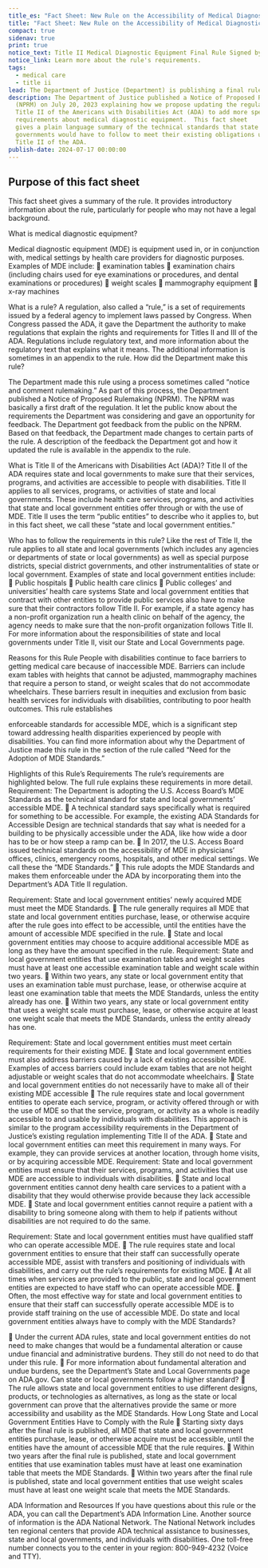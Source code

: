 ```yaml
---
title_es: "Fact Sheet: New Rule on the Accessibility of Medical Diagnostic Equipment Used by State and Local Governments"
title: "Fact Sheet: New Rule on the Accessibility of Medical Diagnostic Equipment Used by State and Local Governments"
compact: true
sidenav: true
print: true
notice_text: Title II Medical Diagnostic Equipment Final Rule Signed by the Attorney General
notice_link: Learn more about the rule's requirements.
tags:
  - medical care
  - title ii
lead: The Department of Justice (Department) is publishing a final rule updating the regulation for Title II of the Americans with Disabilities Act (ADA). The final rule has specific requirements about accessible medical diagnostic equipment (MDE).
description: The Department of Justice published a Notice of Proposed Rulemaking
  (NPRM) on July 20, 2023 explaining how we propose updating the regulations for
  Title II of the Americans with Disabilities Act (ADA) to add more specific
  requirements about medical diagnostic equipment.  This fact sheet
  gives a plain language summary of the technical standards that state and local
  governments would have to follow to meet their existing obligations under
  Title II of the ADA.
publish-date: 2024-07-17 00:00:00
---
```

## Purpose of this fact sheet

This fact sheet gives a summary of the rule. It provides introductory information about the rule, particularly for people who may not have a legal background.

What is medical diagnostic equipment?

Medical diagnostic equipment (MDE) is equipment used in, or in conjunction with,
medical settings by health care providers for diagnostic purposes. Examples of MDE
include:
 examination tables
 examination chairs (including chairs used for eye examinations or procedures,
and dental examinations or procedures)
 weight scales
 mammography equipment
 x-ray machines

What is a rule?
A regulation, also called a “rule,” is a set of requirements issued by a federal agency to
implement laws passed by Congress. When Congress passed the ADA, it gave the
Department the authority to make regulations that explain the rights and requirements
for Titles II and III of the ADA. Regulations include regulatory text, and more information
about the regulatory text that explains what it means. The additional information is
sometimes in an appendix to the rule.
How did the Department make this rule?

The Department made this rule using a process sometimes called “notice and comment
rulemaking.” As part of this process, the Department published a Notice of Proposed
Rulemaking (NPRM). The NPRM was basically a first draft of the regulation. It let the
public know about the requirements the Department was considering and gave an
opportunity for feedback.
The Department got feedback from the public on the NPRM. Based on that feedback,
the Department made changes to certain parts of the rule. A description of the feedback
the Department got and how it updated the rule is available in the appendix to the rule.

What is Title II of the Americans with Disabilities Act (ADA)?
Title II of the ADA requires state and local governments to make sure that their services,
programs, and activities are accessible to people with disabilities. Title II applies to all
services, programs, or activities of state and local governments. These include health
care services, programs, and activities that state and local government entities offer
through or with the use of MDE. Title II uses the term “public entities” to describe who it
applies to, but in this fact sheet, we call these “state and local government entities.”

Who has to follow the requirements in this rule?
Like the rest of Title II, the rule applies to all state and local governments (which includes
any agencies or departments of state or local governments) as well as special purpose
districts, special district governments, and other instrumentalities of state or local
government.
Examples of state and local government entities include:
 Public hospitals
 Public health care clinics
 Public colleges’ and universities’ health care systems
State and local government entities that contract with other entities to provide public
services also have to make sure that their contractors follow Title II. For example, if a
state agency has a non-profit organization run a health clinic on behalf of the agency, the
agency needs to make sure that the non-profit organization follows Title II.
For more information about the responsibilities of state and local governments under
Title II, visit our State and Local Governments page.

Reasons for this Rule
People with disabilities continue to face barriers to getting medical care because of inaccessible
MDE. Barriers can include exam tables with heights that cannot be adjusted, mammography
machines that require a person to stand, or weight scales that do not accommodate
wheelchairs. These barriers result in inequities and exclusion from basic health services for
individuals with disabilities, contributing to poor health outcomes. This rule establishes

enforceable standards for accessible MDE, which is a significant step toward addressing health
disparities experienced by people with disabilities.
You can find more information about why the Department of Justice made this rule in the section
of the rule called “Need for the Adoption of MDE Standards.”

Highlights of this Rule’s Requirements
The rule’s requirements are highlighted below. The full rule explains these requirements in
more detail.
Requirement: The Department is adopting the U.S. Access Board’s MDE Standards as
the technical standard for state and local governments’ accessible MDE.
 A technical standard says specifically what is required for something to be accessible.
For example, the existing ADA Standards for Accessible Design are technical standards
that say what is needed for a building to be physically accessible under the ADA, like
how wide a door has to be or how steep a ramp can be.
 In 2017, the U.S. Access Board issued technical standards on the accessibility of MDE
in physicians’ offices, clinics, emergency rooms, hospitals, and other medical settings.
We call these the “MDE Standards.”
 This rule adopts the MDE Standards and makes them enforceable under the ADA by
incorporating them into the Department’s ADA Title II regulation.

Requirement: State and local government entities’ newly acquired MDE must meet the
MDE Standards.
 The rule generally requires all MDE that state and local government entities purchase,
lease, or otherwise acquire after the rule goes into effect to be accessible, until the
entities have the amount of accessible MDE specified in the rule.
 State and local government entities may choose to acquire additional accessible MDE
as long as they have the amount specified in the rule.
Requirement: State and local government entities that use examination tables and
weight scales must have at least one accessible examination table and weight scale
within two years.
 Within two years, any state or local government entity that uses an examination table
must purchase, lease, or otherwise acquire at least one examination table that meets the
MDE Standards, unless the entity already has one.
 Within two years, any state or local government entity that uses a weight scale must
purchase, lease, or otherwise acquire at least one weight scale that meets the MDE
Standards, unless the entity already has one.

Requirement: State and local government entities must meet certain requirements for
their existing MDE.
 State and local government entities must also address barriers caused by a lack of
existing accessible MDE. Examples of access barriers could include exam tables that
are not height adjustable or weight scales that do not accommodate wheelchairs.
 State and local government entities do not necessarily have to make all of their existing
MDE accessible
 The rule requires state and local government entities to operate each service, program,
or activity offered through or with the use of MDE so that the service, program, or activity
as a whole is readily accessible to and usable by individuals with disabilities. This
approach is similar to the program accessibility requirements in the Department of
Justice’s existing regulation implementing Title II of the ADA.
 State and local government entities can meet this requirement in many ways. For
example, they can provide services at another location, through home visits, or by
acquiring accessible MDE.
Requirement: State and local government entities must ensure that their services,
programs, and activities that use MDE are accessible to individuals with disabilities.
 State and local government entities cannot deny health care services to a patient with a
disability that they would otherwise provide because they lack accessible MDE.
 State and local government entities cannot require a patient with a disability to bring
someone along with them to help if patients without disabilities are not required to do the
same.

Requirement: State and local government entities must have qualified staff who can
operate accessible MDE.
 The rule requires state and local government entities to ensure that their staff can
successfully operate accessible MDE, assist with transfers and positioning of individuals
with disabilities, and carry out the rule’s requirements for existing MDE.
 At all times when services are provided to the public, state and local government entities
are expected to have staff who can operate accessible MDE.
 Often, the most effective way for state and local government entities to ensure that their
staff can successfully operate accessible MDE is to provide staff training on the use of
accessible MDE.
Do state and local government entities always have to comply with the MDE Standards?

 Under the current ADA rules, state and local government entities do not need to make
changes that would be a fundamental alteration or cause undue financial and
administrative burdens. They still do not need to do that under this rule.
 For more information about fundamental alteration and undue burdens, see the
Department’s State and Local Governments page on ADA.gov.
Can state or local governments follow a higher standard?
 The rule allows state and local government entities to use different designs, products, or
technologies as alternatives, as long as the state or local government can prove that the
alternatives provide the same or more accessibility and usability as the MDE Standards.
How Long State and Local Government Entities Have to
Comply with the Rule
 Starting sixty days after the final rule is published, all MDE that state and local government
entities purchase, lease, or otherwise acquire must be accessible, until the entities have the
amount of accessible MDE that the rule requires.
 Within two years after the final rule is published, state and local government entities that use
examination tables must have at least one examination table that meets the MDE
Standards.
 Within two years after the final rule is published, state and local government entities that use
weight scales must have at least one weight scale that meets the MDE Standards.

ADA Information and Resources
If you have questions about this rule or the ADA, you can call the Department’s ADA Information
Line.
Another source of information is the ADA National Network. The National Network includes ten
regional centers that provide ADA technical assistance to businesses, state and local
governments, and individuals with disabilities. One toll-free number connects you to the center
in your region: 800-949-4232 (Voice and TTY).